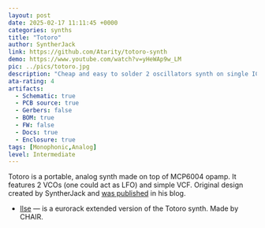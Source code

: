 ```yaml
---
layout: post
date: 2025-02-17 11:11:45 +0000
categories: synths
title: "Totoro"
author: SyntherJack
link: https://github.com/Atarity/totoro-synth
demo: https://www.youtube.com/watch?v=yHeWAp9w_LM
pic: ../pics/totoro.jpg
description: "Cheap and easy to solder 2 oscillators synth on single IC"
ata-rating: 4
artifacts:
  - Schematic: true
  - PCB source: true
  - Gerbers: false
  - BOM: true
  - FW: false
  - Docs: true
  - Enclosure: true
tags: [Monophonic,Analog]
level: Intermediate
---
```


Totoro is a portable, analog synth made on top of MCP6004 opamp. It features 2 VCOs (one could act as LFO) and simple VCF. Original design created by SyntherJack and [was published](https://syntherjack.net/totoro-1-ic-simple-synth/) in his blog.

- [Ilse](https://github.com/chairaudio/ILSE) — is a eurorack extended version of the Totoro synth. Made by CHAIR.